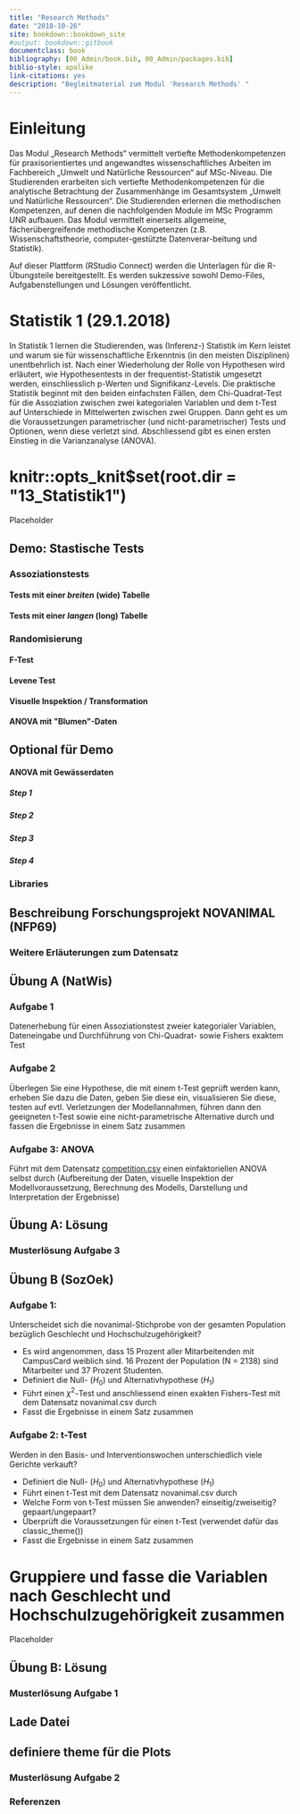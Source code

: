 ```yaml
--- 
title: "Research Methods"
date: "2018-10-26"
site: bookdown::bookdown_site
#output: bookdown::gitbook
documentclass: book
bibliography: [00_Admin/book.bib, 00_Admin/packages.bib]
biblio-style: apalike
link-citations: yes
description: "Begleitmaterial zum Modul 'Research Methods' "
---
```


# Einleitung


Das Modul „Research Methods“ vermittelt vertiefte Methodenkompetenzen für praxisorientiertes und angewandtes wissenschaftliches Arbeiten im Fachbereich „Umwelt und Natürliche Ressourcen“ auf MSc-Niveau. Die Studierenden erarbeiten sich vertiefte Methodenkompetenzen für die analytische Betrachtung der Zusammenhänge im Gesamtsystem „Umwelt und Natürliche Ressourcen“. Die Studierenden erlernen die methodischen Kompetenzen, auf denen die nachfolgenden Module im MSc Programm UNR aufbauen. Das Modul vermittelt einerseits allgemeine, fächerübergreifende methodische Kompetenzen (z.B. Wissenschaftstheorie, computer-gestützte Datenverar-beitung und Statistik).

Auf dieser Plattform (RStudio Connect) werden die Unterlagen für die R-Übungsteile bereitgestellt. Es werden sukzessive sowohl Demo-Files, Aufgabenstellungen und Lösungen veröffentlicht.















<!--chapter:end:index.Rmd-->

# Statistik 1 (29.1.2018)

In Statistik 1 lernen die Studierenden, was (Inferenz-) Statistik im Kern leistet und warum sie für wissenschaftliche Erkenntnis (in den meisten Disziplinen) unentbehrlich ist. Nach einer Wiederholung der Rolle von Hypothesen wird erläutert, wie Hypothesentests in der frequentist-Statistik umgesetzt werden, einschliesslich p-Werten und Signifikanz-Levels. Die praktische Statistik beginnt mit den beiden einfachsten Fällen, dem Chi-Quadrat-Test für die Assoziation zwischen zwei kategorialen Variablen und dem t-Test auf Unterschiede in Mittelwerten zwischen zwei Gruppen. Dann geht es um die Voraussetzungen parametrischer (und nicht-parametrischer) Tests und Optionen, wenn diese verletzt sind. Abschliessend gibt es einen ersten Einstieg in die Varianzanalyse (ANOVA).


<!-- TODO: -->
<!-- Referenzen passt noch nicht -->
<!-- hierarchien noch kontrollieren und mit anderen blöcke abgleichen -->
<!-- Beschreibung forschungsprojekte: tabelle besser als csv -->


<!--chapter:end:13_Statistik1/Abstract.Rmd-->


# knitr::opts_knit$set(root.dir = "13_Statistik1") 

Placeholder


## Demo: Stastische Tests
### Assoziationstests
#### Tests mit einer *breiten* (wide) Tabelle
#### Tests mit einer *langen* (long) Tabelle
### Randomisierung
#### F-Test
#### Levene Test
#### Visuelle Inspektion / Transformation
#### ANOVA mit "Blumen"-Daten
## Optional für Demo
#### ANOVA mit Gewässerdaten
##### Step 1
##### Step 2
##### Step 3
##### Step 4
### Libraries

<!--chapter:end:13_Statistik1/Demo_Tests.Rmd-->



## Beschreibung Forschungsprojekt NOVANIMAL (NFP69)
### Weitere Erläuterungen zum Datensatz

<!--chapter:end:13_Statistik1/Intro_Daten_egel.Rmd-->

## Übung A (NatWis)

###	Aufgabe 1

Datenerhebung für einen Assoziationstest zweier kategorialer Variablen, Dateneingabe und Durchführung von Chi-Quadrat- sowie Fishers exaktem Test


###	Aufgabe 2

Überlegen Sie eine Hypothese, die mit einem t-Test geprüft werden kann, erheben Sie dazu die Daten, geben Sie diese ein, visualisieren Sie diese, testen auf evtl. Verletzungen der Modellannahmen, führen dann den geeigneten t-Test sowie eine nicht-parametrische Alternative durch und fassen die Ergebnisse in einem Satz zusammen


###	Aufgabe 3: ANOVA

Führt mit dem Datensatz [competition.csv](13_Statistik1/data/competition.csv) einen einfaktoriellen ANOVA selbst durch (Aufbereitung der Daten, visuelle Inspektion der Modellvoraussetzung, Berechnung des Modells, Darstellung und Interpretation der Ergebnisse)





<!--chapter:end:13_Statistik1/Uebung_A.Rmd-->



## Übung A: Lösung
###  Musterlösung Aufgabe 3

<!--chapter:end:13_Statistik1/Uebung_A_loesung.Rmd-->

## Übung B (SozOek)


###	Aufgabe 1:

Unterscheidet sich die novanimal-Stichprobe von der gesamten Population bezüglich Geschlecht und Hochschulzugehörigkeit? 


* Es wird angenommen, dass 15 Prozent aller Mitarbeitenden mit CampusCard weiblich sind. 16 Prozent der Population (N = 2138) sind Mitarbeiter und 37 Prozent Studenten.
* Definiert die Null- ($H_0$) und Alternativhypothese ($H_1$)
* Führt einen $\chi^2$-Test und anschliessend einen exakten Fishers-Test mit dem Datensatz novanimal.csv durch
* Fasst die Ergebnisse in einem Satz zusammen


###	Aufgabe 2: t-Test

Werden in den Basis- und Interventionswochen unterschiedlich viele Gerichte verkauft?

* Definiert die Null- ($H_0$) und Alternativhypothese ($H_1$)
* Führt einen t-Test mit dem Datensatz novanimal.csv durch
* Welche Form von t-Test müssen Sie anwenden? einseitig/zweiseitig? gepaart/ungepaart?
* Überprüft die Voraussetzungen für einen t-Test (verwendet dafür das classic_theme())
* Fasst die Ergebnisse in einem Satz zusammen







<!--chapter:end:13_Statistik1/Uebung_B.Rmd-->


# Gruppiere und fasse die Variablen nach Geschlecht und Hochschulzugehörigkeit zusammen 

Placeholder


## Übung B: Lösung
###  Musterlösung Aufgabe 1
## Lade Datei
## definiere theme für die Plots
###  Musterlösung Aufgabe 2
###  Referenzen

<!--chapter:end:13_Statistik1/Uebung_B_loesung.Rmd-->

